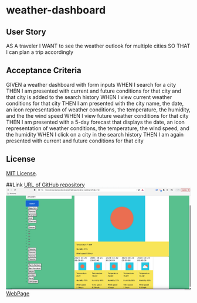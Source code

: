 # weather-dashboard

## User Story 
 AS A traveler
I WANT to see the weather outlook for multiple cities
SO THAT I can plan a trip accordingly
## Acceptance Criteria
GIVEN a weather dashboard with form inputs
WHEN I search for a city
THEN I am presented with current and future conditions for that city and that city is added to the search history
WHEN I view current weather conditions for that city
THEN I am presented with the city name, the date, an icon representation of weather conditions, the temperature, the humidity, and the the wind speed
WHEN I view future weather conditions for that city
THEN I am presented with a 5-day forecast that displays the date, an icon representation of weather conditions, the temperature, the wind speed, and the humidity
WHEN I click on a city in the search history
THEN I am again presented with current and future conditions for that city

## License
[MIT License](https://opensource.org/licenses/MIT).


##Link
[URL of GitHub repository](https://github.com/OksanaTak/weather-dashboard)
<img src="./assets/image/WeatherDashboard.png"/>
[WebPage](https://oksanatak.github.io/weather-dashboard/)


